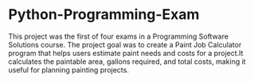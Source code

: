 # Python-Programming-Exam
This project was the first of four exams in a Programming Software Solutions course. The project goal was to create a Paint Job Calculator program that helps users estimate paint needs and costs for a project.It calculates the paintable area, gallons required, and total costs, making it useful for planning painting projects.
